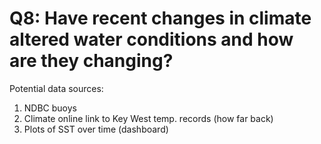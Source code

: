 # Q8: Have recent changes in climate altered water conditions and how are they changing?

Potential data sources:
1. NDBC buoys
2. Climate online link to Key West temp. records (how far back)
3. Plots of SST over time (dashboard)
